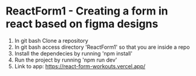 # ReactForm1 - Creating a form in react based on figma designs
1. In git bash Clone a repository
2. In git bash access directory 'ReactForm1' so that you are inside a repo
3. Install the dependecies by running 'npm install'
4. Run the project by running 'npm run dev'
5. Link to app: https://react-form-workouts.vercel.app/
